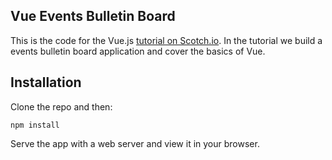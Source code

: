 ## Vue Events Bulletin Board

This is the code for the Vue.js [tutorial on Scotch.io](https://scotch.io). In the tutorial we build a events bulletin board application and cover the basics of Vue.

## Installation

Clone the repo and then:

    npm install

Serve the app with a web server and view it in your browser.
